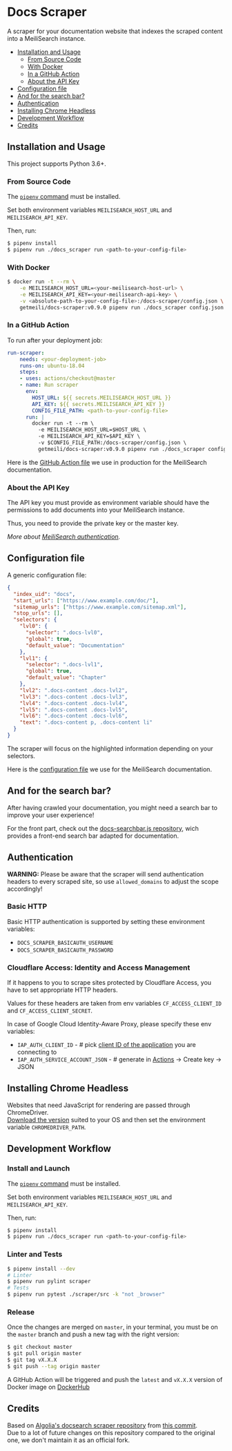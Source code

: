 # Docs Scraper <!-- omit in TOC -->

A scraper for your documentation website that indexes the scraped content into a MeiliSearch instance.

- [Installation and Usage](#installation-and-usage)
  - [From Source Code](#from-source-code)
  - [With Docker](#with-docker)
  - [In a GitHub Action](#in-a-github-action)
  - [About the API Key](#about-the-api-key)
- [Configuration file](#configuration-file)
- [And for the search bar?](#and-for-the-search-bar)
- [Authentication](#authentication)
- [Installing Chrome Headless](#installing-chrome-headless)
- [Development Workflow](#development-workflow)
- [Credits](#credits)


## Installation and Usage

This project supports Python 3.6+.

### From Source Code

The [`pipenv` command](https://pipenv.readthedocs.io/en/latest/install/#installing-pipenv) must be installed.

Set both environment variables `MEILISEARCH_HOST_URL` and `MEILISEARCH_API_KEY`.

Then, run:
```bash
$ pipenv install
$ pipenv run ./docs_scraper run <path-to-your-config-file>
```

### With Docker

```bash
$ docker run -t --rm \
    -e MEILISEARCH_HOST_URL=<your-meilisearch-host-url> \
    -e MEILISEARCH_API_KEY=<your-meilisearch-api-key> \
    -v <absolute-path-to-your-config-file>:/docs-scraper/config.json \
    getmeili/docs-scraper:v0.9.0 pipenv run ./docs_scraper config.json
```

### In a GitHub Action

To run after your deployment job:

```yml
run-scraper:
    needs: <your-deployment-job>
    runs-on: ubuntu-18.04
    steps:
    - uses: actions/checkout@master
    - name: Run scraper
      env:
        HOST_URL: ${{ secrets.MEILISEARCH_HOST_URL }}
        API_KEY: ${{ secrets.MEILISEARCH_API_KEY }}
        CONFIG_FILE_PATH: <path-to-your-config-file>
      run: |
        docker run -t --rm \
          -e MEILISEARCH_HOST_URL=$HOST_URL \
          -e MEILISEARCH_API_KEY=$API_KEY \
          -v $CONFIG_FILE_PATH:/docs-scraper/config.json \
          getmeili/docs-scraper:v0.9.0 pipenv run ./docs_scraper config.json
```

Here is the [GitHub Action file](https://github.com/meilisearch/documentation/blob/master/.github/workflows/gh-pages-scraping.yml) we use in production for the MeiliSearch documentation.

### About the API Key

The API key you must provide as environment variable should have the permissions to add documents into your MeiliSearch instance.

Thus, you need to provide the private key or the master key.

_More about [MeiliSearch authentication](https://docs.meilisearch.com/guides/advanced_guides/authentication.html)._

## Configuration file

A generic configuration file:

```json
{
  "index_uid": "docs",
  "start_urls": ["https://www.example.com/doc/"],
  "sitemap_urls": ["https://www.example.com/sitemap.xml"],
  "stop_urls": [],
  "selectors": {
    "lvl0": {
      "selector": ".docs-lvl0",
      "global": true,
      "default_value": "Documentation"
    },
    "lvl1": {
      "selector": ".docs-lvl1",
      "global": true,
      "default_value": "Chapter"
    },
    "lvl2": ".docs-content .docs-lvl2",
    "lvl3": ".docs-content .docs-lvl3",
    "lvl4": ".docs-content .docs-lvl4",
    "lvl5": ".docs-content .docs-lvl5",
    "lvl6": ".docs-content .docs-lvl6",
    "text": ".docs-content p, .docs-content li"
  }
}
```

The scraper will focus on the highlighted information depending on your selectors.

Here is the [configuration file](https://github.com/meilisearch/documentation/blob/master/.vuepress/scraper/config.json) we use for the MeiliSearch documentation.

## And for the search bar?

After having crawled your documentation, you might need a search bar to improve your user experience!

For the front part, check out the [docs-searchbar.js repository](https://github.com/meilisearch/docs-searchbar.js), wich provides a front-end search bar adapted for documentation.

## Authentication

__WARNING:__ Please be aware that the scraper will send authentication headers to every scraped site, so use `allowed_domains` to adjust the scope accordingly!

### Basic HTTP <!-- omit in TOC -->

Basic HTTP authentication is supported by setting these environment variables:
- `DOCS_SCRAPER_BASICAUTH_USERNAME`
- `DOCS_SCRAPER_BASICAUTH_PASSWORD`

### Cloudflare Access: Identity and Access Management <!-- omit in TOC -->

If it happens to you to scrape sites protected by Cloudflare Access, you have to set appropriate HTTP headers.

Values for these headers are taken from env variables `CF_ACCESS_CLIENT_ID` and `CF_ACCESS_CLIENT_SECRET`.

In case of Google Cloud Identity-Aware Proxy, please specify these env variables:
- `IAP_AUTH_CLIENT_ID` - # pick [client ID of the application](https://console.cloud.google.com/apis/credentials) you are connecting to
- `IAP_AUTH_SERVICE_ACCOUNT_JSON` - # generate in [Actions](https://console.cloud.google.com/iam-admin/serviceaccounts) -> Create key -> JSON

## Installing Chrome Headless

Websites that need JavaScript for rendering are passed through ChromeDriver.<br>
[Download the version](http://chromedriver.chromium.org/downloads) suited to your OS and then set the environment variable `CHROMEDRIVER_PATH`.

## Development Workflow

### Install and Launch <!-- omit in TOC -->

The [`pipenv` command](https://pipenv.readthedocs.io/en/latest/install/#installing-pipenv) must be installed.

Set both environment variables `MEILISEARCH_HOST_URL` and `MEILISEARCH_API_KEY`.

Then, run:
```bash
$ pipenv install
$ pipenv run ./docs_scraper run <path-to-your-config-file>
```

### Linter and Tests <!-- omit in TOC -->

```bash
$ pipenv install --dev
# Linter
$ pipenv run pylint scraper
# Tests
$ pipenv run pytest ./scraper/src -k "not _browser"
```

### Release <!-- omit in TOC -->

Once the changes are merged on `master`, in your terminal, you must be on the `master` branch and push a new tag with the right version:

```bash
$ git checkout master
$ git pull origin master
$ git tag vX.X.X
$ git push --tag origin master
```

A GitHub Action will be triggered and push the `latest` and `vX.X.X` version of Docker image on [DockerHub](https://hub.docker.com/repository/docker/getmeili/docs-scraper)

## Credits

Based on [Algolia's docsearch scraper repository](https://github.com/algolia/docsearch-scraper) from [this commit](https://github.com/curquiza/docsearch-scraper/commit/aab0888989b3f7a4f534979f0148f471b7c435ee).<br>
Due to a lot of future changes on this repository compared to the original one, we don't maintain it as an official fork.
